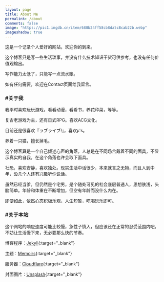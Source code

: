 ```yaml
---
layout: page
title: About Me
permalink: /about
comments: false
image: "https://pic1.imgdb.cn/item/680b24ff58cb8da5c8cab22b.webp"
imageshadow: true
---
```


这是一个记录个人爱好的网站，欢迎你的到来。

这个博客只是写一些生活琐事，并没有什么技术知识干货可供参考，也没有任何价值观输出。

写作能力太低了，只能写一点流水账。

如有任何需要，欢迎在Contact页面给我留言。

### #关于我

我平时喜欢玩玩游戏，看看动漫，看看书，养花种菜，等等。

复古老游戏为主，还有日式RPG。喜欢ACG文化。

目前还是很喜欢『ラブライブ!』，喜欢μ's。

养着一只猫，擅长掉毛。

这个博客算是一个自己倾述心声的角落，人总是在不同场合戴着不同的面具，不显示真实的自我，在这个角落也许会取下面具。

社恐，喜欢安静，喜欢独处。现实生活中话很少，本来就言之无物，而且人到中年，没几个人还有兴趣听你说话。

虽然已经当爹，但仍然是个宅男，是个随处可见的社会底层普通人，思想肤浅，头脑简单。年龄和体重在不断增加，但空有年龄而没什么内在。

即便如此，依然心态积极乐观，人生短暂，吃喝玩乐即可。

### #关于本站

这个网站的响应速度可能比较慢，急性子慎入，但应该还在正常的忍受范围内吧。不妨让生活慢下来，无必要那么快的节奏。

博客程序：[Jekyll](https://jekyllrb.com/){:target="_blank"}

主题：[Memoirs](https://github.com/wowthemesnet/jekyll-theme-memoirs){:target="_blank"}

服务器：[Cloudflare](https://www.cloudflare.com/){:target="_blank"}

封面图片：[Unsplash](https://unsplash.com/){:target="_blank"}
